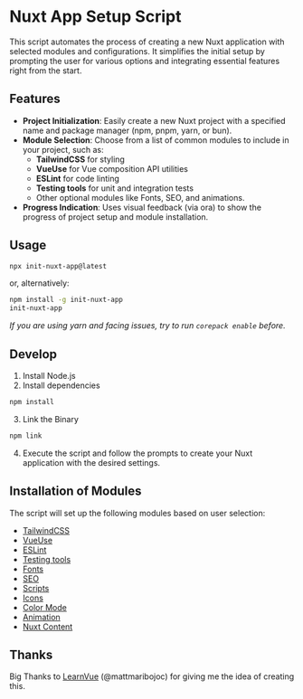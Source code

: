# Nuxt App Setup Script
This script automates the process of creating a new Nuxt application with selected modules and configurations. It simplifies the initial setup by prompting the user for various options and integrating essential features right from the start.

## Features
- **Project Initialization**: Easily create a new Nuxt project with a specified name and package manager (npm, pnpm, yarn, or bun).
- **Module Selection**: Choose from a list of common modules to include in your project, such as:
  - **TailwindCSS** for styling
  - **VueUse** for Vue composition API utilities
  - **ESLint** for code linting
  - **Testing tools** for unit and integration tests
  - Other optional modules like Fonts, SEO, and animations.
- **Progress Indication**: Uses visual feedback (via ora) to show the progress of project setup and module installation.

## Usage
```bash
npx init-nuxt-app@latest
```
or, alternatively:
```bash
npm install -g init-nuxt-app
init-nuxt-app
```

_If you are using yarn and facing issues, try to run `corepack enable` before._

## Develop
1. Install Node.js
2. Install dependencies
```bash
npm install
```
3. Link the Binary
```bash
npm link
```
4. Execute the script and follow the prompts to create your Nuxt application with the desired settings.

## Installation of Modules
The script will set up the following modules based on user selection:
- [TailwindCSS](https://nuxt.com/modules/tailwindcss)
- [VueUse](https://nuxt.com/modules/vueuse)
- [ESLint](https://eslint.nuxt.com/packages/module)
- [Testing tools](https://nuxt.com/docs/getting-started/testing)
- [Fonts](https://fonts.nuxt.com/)
- [SEO](https://nuxtseo.com/)
- [Scripts](https://scripts.nuxt.com/)
- [Icons](https://nuxt.com/modules/icon)
- [Color Mode](https://color-mode.nuxtjs.org/)
- [Animation](https://auto-animate.formkit.com/#usage-vue)
- [Nuxt Content](https://content.nuxt.com/)


## Thanks
Big Thanks to [LearnVue](https://www.youtube.com/@LearnVue) (@mattmaribojoc) for giving me the idea of creating this.